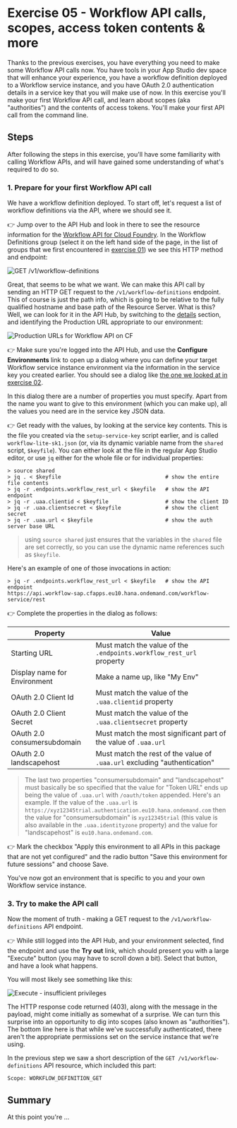 # Exercise 05 - Workflow API calls, scopes, access token contents & more

Thanks to the previous exercises, you have everything you need to make some Workflow API calls now. You have tools in your App Studio dev space that will enhance your experience, you have a workflow definition deployed to a Workflow service instance, and you have OAuth 2.0 authentication details in a service key that you will make use of now. In this exercise you'll make your first Workflow API call, and learn about scopes (aka "authorities") and the contents of access tokens. You'll make your first API call from the command line.

## Steps

After following the steps in this exercise, you'll have some familiarity with calling Workflow APIs, and will have gained some understanding of what's required to do so.

### 1. Prepare for your first Workflow API call

We have a workflow definition deployed. To start off, let's request a list of workflow definitions via the API, where we should see it.

:point_right: Jump over to the API Hub and look in there to see the resource information for the [Workflow API for Cloud Foundry](https://api.sap.com/api/SAP_CP_Workflow_CF/resource). In the Workflow Definitions group (select it on the left hand side of the page, in the list of groups that we first encountered in [exercise 01](../01#1-get-an-introduction-to-the-sap-api-business-hub)) we see this HTTP method and endpoint:

![GET /v1/workflow-definitions](get-workflow-definitions-endpoint.png)

Great, that seems to be what we want. We can make this API call by sending an HTTP GET request to the `/v1/workflow-definitions` endpoint. This of course is just the path info, which is going to be relative to the fully qualified hostname and base path of the Resource Server. What is this? Well, we can look for it in the API Hub, by switching to the [details](https://api.sap.com/api/SAP_CP_Workflow_CF/overview) section, and identifying the Production URL appropriate to our environment:

![Production URLs for Workflow API on CF](production-urls.png)



:point_right: Make sure you're logged into the API Hub, and use the **Configure Environments** link to open up a dialog where you can define your target Workflow service instance environment via the information in the service key you created earlier. You should see a dialog like [the one we looked at in exercise 02](02#4-see-where-these-grant-types-are-used-for-apis-on-sap-cloud-platform).

In this dialog there are a number of properties you must specify. Apart from the name you want to give to this environment (which you can make up), all the values you need are in the service key JSON data.

:point_right: Get ready with the values, by looking at the service key contents. This is the file you created via the `setup-service-key` script earlier, and is called `workflow-lite-sk1.json` (or, via its dynamic variable name from the `shared` script, `$keyfile`). You can either look at the file in the regular App Studio editor, or use `jq` either for the whole file or for individual properties:

```shell
> source shared
> jq . < $keyfile                                 # show the entire file contents
> jq -r .endpoints.workflow_rest_url < $keyfile   # show the API endpoint
> jq -r .uaa.clientid < $keyfile                  # show the client ID
> jq -r .uaa.clientsecret < $keyfile              # show the client secret
> jq -r .uaa.url < $keyfile                       # show the auth server base URL
```

> using `source shared` just ensures that the variables in the `shared` file are set correctly, so you can use the dynamic name references such as `$keyfile`.

Here's an example of one of those invocations in action:

```shell
> jq -r .endpoints.workflow_rest_url < $keyfile   # show the API endpoint
https://api.workflow-sap.cfapps.eu10.hana.ondemand.com/workflow-service/rest
```

:point_right: Complete the properties in the dialog as follows:

|Property|Value|
|-|-|
|Starting URL|Must match the value of the `.endpoints.workflow_rest_url` property|
|Display name for Environment|Make a name up, like "My Env"|
|OAuth 2.0 Client Id|Must match the value of the `.uaa.clientid` property|
|OAuth 2.0 Client Secret|Must match the value of the `.uaa.clientsecret` property|
|OAuth 2.0 consumersubdomain|Must match the most significant part of the value of `.uaa.url`|
|OAuth 2.0 landscapehost|Must match the rest of the value of `.uaa.url` excluding "authentication"|

> The last two properties "consumersubdomain" and "landscapehost" must basically be so specified that the value for "Token URL" ends up being the value of `.uaa.url` with `/oauth/token` appended. Here's an example. If the value of the `.uaa.url` is `https://xyz12345trial.authentication.eu10.hana.ondemand.com` then the value for "consumersubdomain" is `xyz12345trial` (this value is also available in the `.uaa.identityzone` property) and the value for "landscapehost" is `eu10.hana.ondemand.com`.

:point_right: Mark the checkbox "Apply this environment to all APIs in this package that are not yet configured" and the radio button "Save this environment for future sessions" and choose Save.

You've now got an environment that is specific to you and your own Workflow service instance.


### 3. Try to make the API call

Now the moment of truth - making a GET request to the `/v1/workflow-definitions` API endpoint.

:point_right: While still logged into the API Hub, and your environment selected, find the endpoint and use the **Try out** link, which should present you with a large "Execute" button (you may have to scroll down a bit). Select that button, and have a look what happens.

You will most likely see something like this:

![Execute - insufficient privileges](execute-insufficient-privileges.png)

The HTTP response code returned (403), along with the message in the payload, might come initially as somewhat of a surprise. We can turn this surprise into an opportunity to dig into scopes (also known as "authorities"). The bottom line here is that while we've successfully authenticated, there aren't the appropriate permissions set on the service instance that we're using.

In the previous step we saw a short description of the `GET /v1/workflow-definitions` API resource, which included this part:

```
Scope: WORKFLOW_DEFINITION_GET
```




## Summary

At this point you're ...

